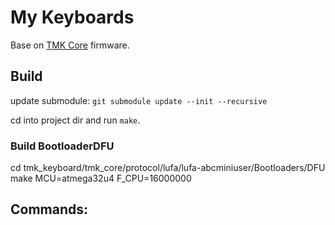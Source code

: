 # My Keyboards

  Base on [TMK Core](https://github.com/tmk/tmk_core) firmware.

## Build

  update submodule:
  `git submodule update --init --recursive`

  cd into project dir and run `make`.

### Build BootloaderDFU

  cd tmk_keyboard/tmk_core/protocol/lufa/lufa-abcminiuser/Bootloaders/DFU
  make MCU=atmega32u4 F_CPU=16000000

## Commands:


